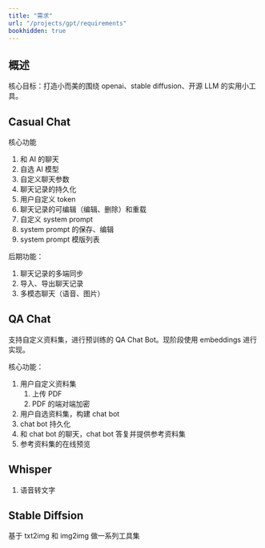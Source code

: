 ```yaml
---
title: "需求"
url: "/projects/gpt/requirements"
bookhidden: true
---
```


## 概述

核心目标：打造小而美的围绕 openai、stable diffusion、开源 LLM 的实用小工具。

## Casual Chat

核心功能

1. 和 AI 的聊天
2. 自选 AI 模型
3. 自定义聊天参数
4. 聊天记录的持久化
5. 用户自定义 token
6. 聊天记录的可编辑（编辑、删除）和重载
7. 自定义 system prompt
8. system prompt 的保存、编辑
9. system prompt 模版列表

后期功能：

1. 聊天记录的多端同步
2. 导入、导出聊天记录
3. 多模态聊天（语音、图片）

## QA Chat

支持自定义资料集，进行预训练的 QA Chat Bot。现阶段使用 embeddings 进行实现。

核心功能：

1. 用户自定义资料集
   1. 上传 PDF
   2. PDF 的端对端加密
2. 用户自选资料集，构建 chat bot
3. chat bot 持久化
4. 和 chat bot 的聊天，chat bot 答复并提供参考资料集
5. 参考资料集的在线预览

## Whisper

1. 语音转文字

## Stable Diffsion

基于 txt2img 和 img2img 做一系列工具集
